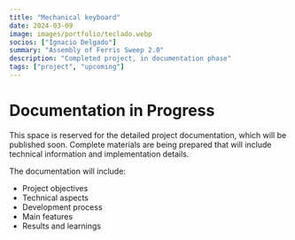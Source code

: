 ```yaml
---
title: "Mechanical keyboard"
date: 2024-03-09
image: images/portfolio/teclado.webp
socios: ["Ignacio Delgado"]
summary: "Assembly of Ferris Sweep 2.0"
description: "Completed project, in documentation phase"
tags: ["project", "upcoming"]
---
```


# Documentation in Progress

This space is reserved for the detailed project documentation, which will be published soon. Complete materials are being prepared that will include technical information and implementation details.

The documentation will include:
- Project objectives
- Technical aspects
- Development process
- Main features
- Results and learnings